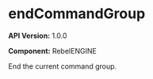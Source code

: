 # endCommandGroup

**API Version:** 1.0.0

**Component:** RebelENGINE

End the current command group.

